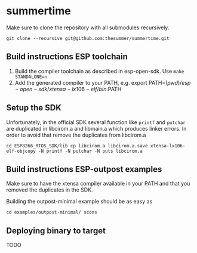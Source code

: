 # summertime

Make sure to clone the repository with all submodules recursively.

`git clone --recursive git@github.com:thesummer/summertime.git`


## Build instructions ESP toolchain

  1. Build the compiler toolchain as described in esp-open-sdk. Use `make STANDALONE=n`
  2. Add the generated compiler to your PATH, e.g. export PATH=$(pwd)/esp-open-sdk/xtensa-lx106-elf/bin:$PATH

## Setup the SDK

Unfortunately, in the official SDK several function like `printf` and `putchar` are
duplicated in libcirom.a and libmain.a which produces linker errors. In order to avoid
that remove the duplicates from libcirom.a

`
cd ESP8266_RTOS_SDK/lib
cp libcirom.a libcirom.a.save
xtensa-lx106-elf-objcopy -N printf -N putchar -N puts libcirom.a
`

## Build instructions ESP-outpost examples

Make sure to have the xtensa compiler available in your PATH and that you removed the
duplicates in the SDK.

Building the outpost-minimal example should be as easy as

`
cd examples/outpost-minimal/
scons
`

## Deploying binary to target

TODO
